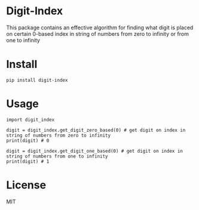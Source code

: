 # Digit-Index

This package contains an effective algorithm for finding what
digit is placed on certain 0-based index in string
of numbers from zero to infinity or from one to infinity

# Install
    pip install digit-index
   
# Usage

    import digit_index
    
    digit = digit_index.get_digit_zero_based(0) # get digit on index in string of numbers from zero to infinity 
    print(digit) # 0
    
    digit = digit_index.get_digit_one_based(0) # get digit on index in string of numbers from one to infinity
    print(digit) # 1
    
# License

MIT
